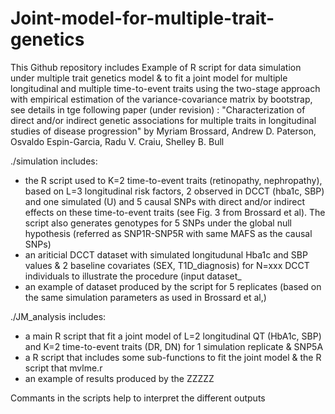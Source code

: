 # Joint-model-for-multiple-trait-genetics

This Github repository includes Example of R script for data simulation under multiple trait genetics model & to fit a joint model for multiple longitudinal and multiple time-to-event traits using  the two-stage approach with empirical estimation of the variance-covariance matrix by bootstrap, see details in tge following paper (under revision) :  "Characterization of direct and/or indirect genetic associations for multiple traits in longitudinal studies of disease progression"
by Myriam Brossard, Andrew D. Paterson, Osvaldo Espin-Garcia, Radu V. Craiu, Shelley B. Bull

./simulation includes:
- the R script used to  K=2 time-to-event traits (retinopathy, nephropathy), based on L=3 longitudinal risk factors, 2 observed in DCCT (hba1c, SBP) and one simulated (U) and 5 causal SNPs with direct and/or indirect effects on these time-to-event traits (see Fig. 3 from Brossard et al). The script also generates genotypes for 5 SNPs under the global null hypothesis (referred as SNP1R-SNP5R with same MAFS as the causal SNPs)
- an ariticial DCCT dataset with simulated longitudunal Hba1c and SBP values & 2 baseline covariates (SEX, T1D_diagnosis) for N=xxx DCCT individuals to illustrate the procedure (input dataset_
- an example of dataset produced by the script for 5 replicates (based on the same simulation parameters as used in Brossard et al,)

./JM_analysis includes:
- a main R script that fit a joint model of L=2 longitudinal QT (HbA1c, SBP) and K=2 time-to-event traits (DR, DN) for 1 simulation replicate & SNP5A
- a R script that includes some sub-functions to fit the joint model & the R script that mvlme.r
- an example of results produced by the ZZZZZ

Commants in the scripts help to interpret the different outputs
